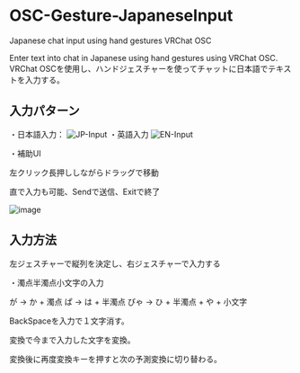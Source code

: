 # OSC-Gesture-JapaneseInput
Japanese chat input using hand gestures VRChat OSC

Enter text into chat in Japanese using hand gestures using VRChat OSC.
VRChat OSCを使用し、ハンドジェスチャーを使ってチャットに日本語でテキストを入力する。

## 入力パターン
・日本語入力：
![JP-Input](https://github.com/user-attachments/assets/4f7a4d68-9171-44b3-86f3-2f6d3bb0b834)
・英語入力
![EN-Input](https://github.com/user-attachments/assets/1a7642b9-6e15-4816-b098-149bd2fea707)

・補助UI

左クリック長押ししながらドラッグで移動

直で入力も可能、Sendで送信、Exitで終了

![image](https://github.com/user-attachments/assets/02edf265-13cd-4b9c-9d06-d6dd490a5ef8)

## 入力方法

左ジェスチャーで縦列を決定し、右ジェスチャーで入力する


・濁点半濁点小文字の入力

が → か + 濁点
ぱ → は + 半濁点
ぴゃ → ひ + 半濁点 + や + 小文字


BackSpaceを入力で１文字消す。


変換で今まで入力した文字を変換。

変換後に再度変換キーを押すと次の予測変換に切り替わる。
